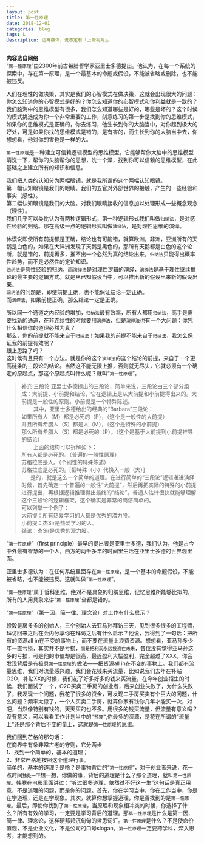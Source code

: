 ```yaml
---
layout: post
title: 第一性原理
date: 2018-12-01
categories: blog
tags: L
description: 远离群体，说不定有「上帝视角」。
---
```

**内容选自网络**   
“`第一性原理`”由2300年前古希腊哲学家亚里士多德提出。他认为，在每一个系统的探索中，存在第一原理，是一个最基本的命题或假设，不能被省略或删除，也不能被违反。  

人们在理性的做决策，其实是我们的心智模式在做决策，这就会出现很大的问题：你怎么知道你的心智模式是好的？你怎么知道你的心智模式和你利益就是一致的？我们脑海中的思维模型有很多，我们怎么知道哪些是好的，哪些是坏的？这个时候的模式挑选成为你一个非常重要的工作，刻意练习的第一步是找到你的思维模式，如果你的思维模式是正确的，你去练习，他生长到你的大脑当中，对你起到极大的好处，可是如果你找的思维模式是错的，是有害的，而生长到你的大脑当中去，你想想看，他对你的害也是一样的大。

`第一性原理`是一种建立可信赖逻辑模型的思维模型。它能够帮你大脑中的思维模型清洗一下，帮你的头脑帮你的思想，洗一个澡，找到你可以信赖的思维模型，在此基础之上建立所有的知识和信息。

我们把人类的认知分为两幅眼镜，就是我所谓的这个两幅认知眼镜。  
第一幅认知眼镜是我们的眼睛。我们的五官对外部世界的接触，产生的一些经验和事实（感性）。  
第二幅认知眼镜是我们的大脑。对我们眼睛接收的信息加以处理形成一些概念观念（理性）。  
我们几乎可以类比认为有两种逻辑形式，第一种逻辑形式我们叫做`归纳法`，是对感性经验的归纳。那在高级一点的逻辑形式叫做`演绎法`，是对理性思维的演绎。  

休谟说即使所有前提都是正确，结论也有可能错，就算欧洲，非洲，亚洲所有的天鹅是白色的，如果在大洋洲发现了天鹅是黑色的，那所有天鹅都是白色的这个论断，就是错的，前提再多，推不出一个必然为真的结论出来，`归纳法`只能得出概率性趋势，而不是必然性的定论知识。  
`归纳法`是感性经验的归纳，而`演绎法`是对理性逻辑的演绎，`演绎法`是基于理性继续推论的最主要的逻辑方式。就是从已知假设当中，可以推出新的假设出来新的假设出来。  
`归纳法`的问题是，即使前提正确，也不能保证结论一定正确。  
而`演绎法`，如果前提正确，那么结论一定是正确。  

所以同一个通道之内经验的增加，`归纳法`最有效率，所有人都用`归纳法`，高手是需要找新的通道，在非连续性的时候要用`演绎法`，但是`演绎法`也有一个大问题：你凭什么相信你的道理必然为真？  
那么，你的前提就不能来自于`归纳法`！如果我的前提不能来自于`归纳法`，我怎么保证我的前提有效呢？  
跟上思路了吗？  
这时候有且只有一个办法。就是你的这个`演绎法`的这个结论的前提，来自于一个更高链条的三段论的结论。当然这不能无限上推，否则就无尽头，它就必须有一个确定的原起点，那这个原起点叫什么呢？就叫“`第一性原理`”。

>补充:三段论
亚里士多德提出的三段论，简单来说，三段论由三个部分组成：大前提、小前提和结论，它在逻辑上是从大前提和小前提得出来的。大前提是一般性的原则。小前提是一个特殊陈述。  
        其中，亚里士多德给出的经典的“Barbara”三段论：  
如果所有人（M）都是必死的（P），（这个是一般性的大前提）  
并且所有希腊人（S）都是人（M），（这个是特殊的小前提）  
那么所有希腊人（S）都是必死的（P）。（这个是基于大前提到小前提推导的结论）  
        上面的结构可以拆解如下：  
所有人都是必死的。（普遍的一般性原理）  
苏格拉底是人。（个别性的特殊陈述）  
苏格拉底是必死的。[把特殊（小）代换入一般（大）]  
      是的，就是这么一个简单的道理。在进行简单的“三段论”逻辑递进演绎时候，首先确定一个普遍的一般性“大前提”，然后再把实际的特殊的小前提进行提出，再根据逻辑推理得出最终的“结论”。普通人估计很快就能够理解这个三段论的逻辑框架，这个确实是非常的简洁简单的。  
可以列举一个例子：  
大前提：所有热爱学习的人都是优秀的潜力股。  
小前提：杰Sir是热爱学习的人。  
结论：杰Sir是优秀的潜力股。  

“`第一性原理`”（first principle）最早的提出者是亚里士多德，我们认为，他是古今中外最有智慧的一个人，西方的两千多年的时间里生活在亚里士多德的世界观里面。

亚里士多德认为：在任何系统里面存在`第一性原理`，是一个基本的命题假设，不能被省略，也不能被违反。这就叫做“`第一性原理`”。

“`第一性原理`”属于哲科思维，绝对不是具象的归纳思维，记忆思维所能够比拟的，所有的人用具象来讲“`第一性原理`”全都是错的。

“`第一性原理`”（第一因、简一律、理念论）对工作有什么启示？

段毅是房多多的创始人，三个创始人去亚马孙拜访三天，见到很多很多的工程师，拜访回来之后在会内分享你在拜访之后有什么启示？他说，我得到了一句话：把所有的资源all in在不变的事物上，而不要在流量上浪费资源。想想看，亚马孙多少年一直亏损，其实并不是亏损，`而是把利润永远投资在未来`，各位没有觉得亚马孙这多的亏损，可是他的市值却是很高，最近盈利大幅盈利，完全超过了XXX，你会发现背后是有极具``第一性原理``的做法——把资源all in在不变的事物上。我们都有流量思维，我们对流量感兴趣，我们会花钱来买流量，比如说我们去年在补贴O2O，补贴XX的时候，我们花了好多好多的钱来买流量，在今年创业招生的时候，我们面试了一个，O2O买卖二手房的创业者，后来创业失败了，为什么失败了，我发现一个问题，我花了很多的资金，可发现二手房买卖有个巨大的问题，什么问题？频率太低了，一个人买卖二手房，就算你家有钱你几年才能买一次，对吧，当然像特别有钱的，天天买的也不多。用很多的钱买流量，但流量有意义吗？没有意义，可以看看工作计划当中的`“预算”`,你最多的资源，是花在所谓的“流量上”还是那个背后不变的量上，这就是`第一性原理`的思维。

我们回到芒格的那句话：  
在商界中有条非常古老的守则，它分两步   
1、找到一个简单的，基本的道理；  
2、非常严格地按照这个道理行事。  
简单的，基本的道理？是啥？是事物背后的“`第一性原理`”，对于创业者来说，花一点时间`独处一下`想一想，你做的事，背后的道理是什么？那个道理，就叫`第一性原理`。韩寒在电影里面讲过：“听过很多道理，依然过不好这一生”这句话是真正用意，不是道理的问题，而是你的问题。首先，你在学习当中，你在工作当中，你是在学道理，还是在学现象。其次，就算你想掌握道理，你是否找到的是`第一性原理`。最后，即使你找到了`第一性原理`，当原理和现象相冲突的时候，你选择了什么？所有有效的学习，一定要是学习背后的道理。那`第一性原理`是什么是第一因、简一律、理念论，这样硬邦邦沉甸甸的哲思词汇。`第一性原理`是什么？不是使命价值观，不是企业文化，不是公司的口号slogan。`第一性原理`一定要跨学科，深入思考，才能想到的。
